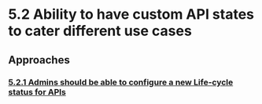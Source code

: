 # 5.2 Ability to have custom API states to cater different use cases

## Approaches

### [5.2.1 Admins should be able to configure a new Life-cycle status for APIs](5.2.1-admins-should-be-able-to-configure-a-new-Life-cycle-status-for-apis)

